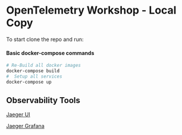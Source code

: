 # OpenTelemetry Workshop - Local Copy

To start clone the repo and run:

#### Basic docker-compose commands
```sh
# Re-Build all docker images 
docker-compose build
#  Setup all services
docker-compose up
```

## Observability Tools
[Jaeger UI](http://localhost:16686/)

[Jaeger Grafana](http://localhost:3000/)